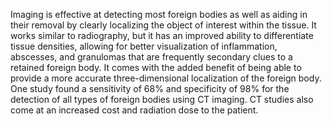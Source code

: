 Imaging is effective at detecting most foreign bodies as well as aiding in their removal by clearly localizing the object of interest within the tissue. It works similar to radiography, but it has an improved ability to differentiate tissue densities, allowing for better visualization of inflammation, abscesses, and granulomas that are frequently secondary clues to a retained foreign body. It comes with the added benefit of being able to provide a more accurate three-dimensional localization of the foreign body. One study found a sensitivity of 68% and specificity of 98% for the detection of all types of foreign bodies using CT imaging. CT studies also come at an increased cost and radiation dose to the patient.